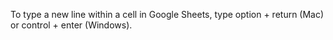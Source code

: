 To type a new line within a cell in Google Sheets, type option + return (Mac) or control + enter (Windows).